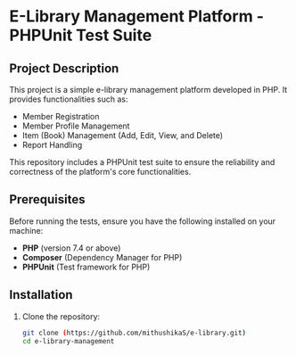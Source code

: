 # E-Library Management Platform - PHPUnit Test Suite

## Project Description
This project is a simple e-library management platform developed in PHP. It provides functionalities such as:
- Member Registration
- Member Profile Management
- Item (Book) Management (Add, Edit, View, and Delete)
- Report Handling

This repository includes a PHPUnit test suite to ensure the reliability and correctness of the platform's core functionalities.

## Prerequisites

Before running the tests, ensure you have the following installed on your machine:
- **PHP** (version 7.4 or above)
- **Composer** (Dependency Manager for PHP)
- **PHPUnit** (Test framework for PHP)

## Installation

1. Clone the repository:
   ```bash
   git clone (https://github.com/mithushikaS/e-library.git)
   cd e-library-management

